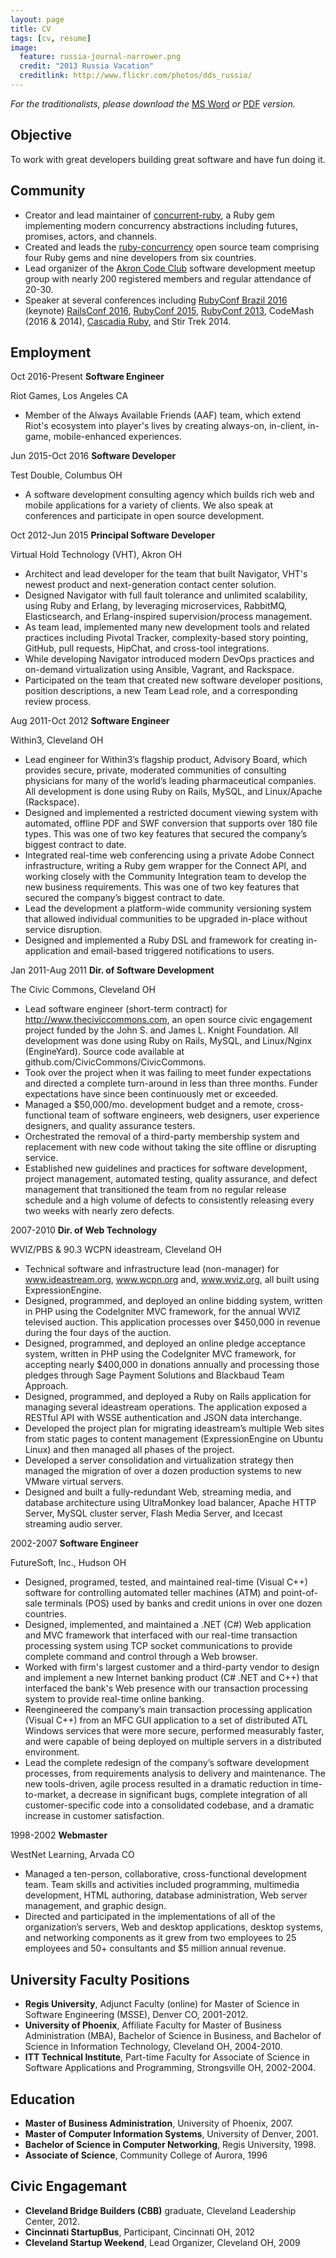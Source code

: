 ```yaml
---
layout: page
title: CV
tags: [cv, resume]
image:
  feature: russia-journal-narrower.png
  credit: "2013 Russia Vacation"
  creditlink: http://www.flickr.com/photos/dds_russia/
---
```


*For the traditionalists, please download the* [MS Word](/cv/jerry-dantonio-resume.doc) *or*
[PDF](/cv/jerry-dantonio-resume.pdf) *version.*

## Objective

To work with great developers building great software and have fun doing it.

## Community

* Creator and lead maintainer of [concurrent-ruby](http://concurrent-ruby.com),
  a Ruby gem implementing modern concurrency abstractions including futures,
  promises, actors, and channels.
* Created and leads the [ruby-concurrency](https://github.com/ruby-concurrency)
  open source team comprising four Ruby gems and nine developers from six countries.
* Lead organizer of the [Akron Code Club](http://www.meetup.com/AkronCodeClub/) software
  development meetup group with nearly 200 registered members and regular attendance of 20-30.
* Speaker at several conferences including
  [RubyConf Brazil 2016](https://www.eventials.com/locaweb/a-jornada-de-concorrencia-do-ruby-com-jerry-d-antonio/) (keynote)
  [RailsConf 2016](http://confreaks.tv/videos/railsconf2016-inside-activejob),
  [RubyConf 2015](http://confreaks.tv/videos/rubyconf2015-everything-you-know-about-the-gil-is-wrong),
  [RubyConf 2013](http://www.confreaks.com/videos/2872-rubyconf2013-advanced-concurrent-programming-in-ruby),
  CodeMash (2016 & 2014),
  [Cascadia Ruby](http://www.confreaks.com/videos/2790-cascadiaruby2013-advanced-multithreading-in-ruby),
  and Stir Trek 2014.

## Employment

Oct 2016-Present **Software Engineer**

Riot Games, Los Angeles CA

* Member of the Always Available Friends (AAF) team, which extend Riot's ecosystem into player's lives by creating always-on, in-client, in-game, mobile-enhanced experiences.

Jun 2015-Oct 2016 **Software Developer**

Test Double, Columbus OH

* A software development consulting agency which builds rich web and mobile applications for a variety of clients. We also speak at conferences and participate in open source development.

Oct 2012-Jun 2015 **Principal Software Developer**

Virtual Hold Technology (VHT), Akron OH

* Architect and lead developer for the team that built Navigator, VHT's newest product
  and next-generation contact center solution.
* Designed Navigator with full fault tolerance and unlimited scalability, using Ruby and
  Erlang, by leveraging microservices, RabbitMQ, Elasticsearch, and Erlang-inspired
  supervision/process management.
* As team lead, implemented many new development tools and related practices
  including Pivotal Tracker, complexity-based story pointing, GitHub, pull requests,
  HipChat, and cross-tool integrations.
* While developing Navigator introduced modern DevOps practices and on-demand
  virtualization using Ansible, Vagrant, and Rackspace.
* Participated on the team that created new software developer positions, position
  descriptions, a new Team Lead role, and a corresponding review process.

Aug 2011-Oct 2012 **Software Engineer**

Within3, Cleveland OH

* Lead engineer for Within3’s flagship product, Advisory Board, which provides secure,
  private, moderated communities of consulting physicians for many of the world’s
  leading pharmaceutical companies. All development is done using Ruby on Rails,
  MySQL, and Linux/Apache (Rackspace).
* Designed and implemented a restricted document viewing system with automated,
  offline PDF and SWF conversion that supports over 180 file types. This was one of two key
  features that secured the company’s biggest contract to date.
* Integrated real-time web conferencing using a private Adobe Connect infrastructure,
  writing a Ruby gem wrapper for the Connect API, and working closely with the
  Community Integration team to develop the new business requirements. This was one of
  two key features that secured the company’s biggest contract to date.
* Lead the development a platform-wide community versioning system that allowed
  individual communities to be upgraded in-place without service disruption.
* Designed and implemented a Ruby DSL and framework for creating in-application and
  email-based triggered notifications to users.

Jan 2011-Aug 2011 **Dir. of Software Development**

The Civic Commons, Cleveland OH

* Lead software engineer (short-term contract) for http://www.theciviccommons.com,
  an open source civic engagement project funded by the John S. and James L. Knight
  Foundation. All development was done using Ruby on Rails, MySQL, and Linux/Nginx
  (EngineYard). Source code available at github.com/CivicCommons/CivicCommons.
* Took over the project when it was failing to meet funder expectations and directed a
  complete turn-around in less than three months. Funder expectations have since been
  continuously met or exceeded.
* Managed a $50,000/mo. development budget and a remote, cross-functional team of
  software engineers, web designers, user experience designers, and quality assurance
  testers.
* Orchestrated the removal of a third-party membership system and replacement with
  new code without taking the site offline or disrupting service.
* Established new guidelines and practices for software development, project
  management, automated testing, quality assurance, and defect management that
  transitioned the team from no regular release schedule and a high volume of defects
  to consistently releasing every two weeks with nearly zero defects.

2007-2010 **Dir. of Web Technology**

WVIZ/PBS & 90.3 WCPN ideastream, Cleveland OH

* Technical software and infrastructure lead (non-manager) for www.ideastream.org,
  www.wcpn.org and, www.wviz.org, all built using ExpressionEngine.
* Designed, programmed, and deployed an online bidding system, written in PHP using
  the CodeIgniter MVC framework, for the annual WVIZ televised auction. This application
  processes over $450,000 in revenue during the four days of the auction.
* Designed, programmed, and deployed an online pledge acceptance system, written
  in PHP using the CodeIgniter MVC framework, for accepting nearly $400,000 in
  donations annually and processing those pledges through Sage Payment Solutions and
  Blackbaud Team Approach.
* Designed, programmed, and deployed a Ruby on Rails application for managing
  several ideastream operations. The application exposed a RESTful API with WSSE
  authentication and JSON data interchange.
* Developed the project plan for migrating ideastream’s multiple Web sites from static
  pages to content management (ExpressionEngine on Ubuntu Linux) and then
  managed all phases of the project.
* Developed a server consolidation and virtualization strategy then managed the
  migration of over a dozen production systems to new VMware virtual servers.
* Designed and built a fully-redundant Web, streaming media, and database
  architecture using UltraMonkey load balancer, Apache HTTP Server, MySQL cluster
  server, Flash Media Server, and Icecast streaming audio server.

2002-2007 **Software Engineer**

FutureSoft, Inc., Hudson OH

* Designed, programed, tested, and maintained real-time (Visual C++) software for
  controlling automated teller machines (ATM) and point-of-sale terminals (POS) used by
  banks and credit unions in over one dozen countries.
* Designed, implemented, and maintained a .NET (C#) Web application and MVC
  framework that interfaced with our real-time transaction processing system using TCP
  socket communications to provide complete command and control through a Web
  browser.
* Worked with firm's largest customer and a third-party vendor to design and implement
  a new Internet banking product (C# .NET and C++) that interfaced the bank's Web
  presence with our transaction processing system to provide real-time online banking.
* Reengineered the company’s main transaction processing application (Visual C++)
  from an MFC GUI application to a set of distributed ATL Windows services that were
  more secure, performed measurably faster, and were capable of being deployed on
  multiple servers in a distributed environment.
* Lead the complete redesign of the company’s software development processes, from
  requirements analysis to delivery and maintenance. The new tools-driven, agile process
  resulted in a dramatic reduction in time-to-market, a decrease in significant bugs,
  complete integration of all customer-specific code into a consolidated codebase, and
  a dramatic increase in customer satisfaction.

1998-2002 **Webmaster**

WestNet Learning, Arvada CO

* Managed a ten-person, collaborative, cross-functional development team. Team skills
  and activities included programming, multimedia development, HTML authoring,
  database administration, Web server management, and graphic design.
* Directed and participated in the implementations of all of the organization’s servers,
  Web and desktop applications, desktop systems, and networking components as it
  grew from two employees to 25 employees and 50+ consultants and $5 million annual
  revenue.

## University Faculty Positions

* **Regis University**, Adjunct Faculty (online) for Master of Science in Software Engineering
  (MSSE), Denver CO, 2001-2012.
* **University of Phoenix**, Affiliate Faculty for Master of Business Administration (MBA),
  Bachelor of Science in Business, and Bachelor of Science in Information Technology,
  Cleveland OH, 2004-2010.
* **ITT Technical Institute**, Part-time Faculty for Associate of Science in Software
  Applications and Programming, Strongsville OH, 2002-2004.

## Education

* **Master of Business Administration**, University of Phoenix, 2007.
* **Master of Computer Information Systems**, University of Denver, 2001.
* **Bachelor of Science in Computer Networking**, Regis University, 1998.
* **Associate of Science**, Community College of Aurora, 1996

## Civic Engagemant

* **Cleveland Bridge Builders (CBB)** graduate, Cleveland Leadership Center, 2012.
* **Cincinnati StartupBus**, Participant, Cincinnati OH, 2012
* **Cleveland Startup Weekend**, Lead Organizer, Cleveland OH, 2009

